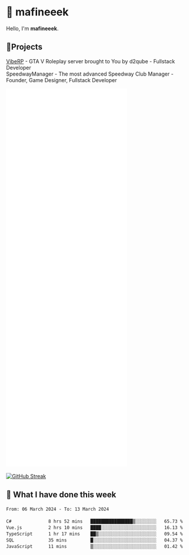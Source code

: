 # 👋 mafineeek
Hello, I'm **mafineeek**.

## 📝Projects

[VibeRP](https://v-rp.pl) - GTA V Roleplay server brought to You by d2qube - Fullstack Developer<br/>
SpeedwayManager - The most advanced Speedway Club Manager - Founder, Game Designer, Fullstack Developer


![](./github-metrics.svg)

[![GitHub Streak](https://streak-stats.demolab.com/?user=mafineeek)](https://git.io/streak-stats)

## 📰 What I have done this week
<!--START_SECTION:waka-->

```txt
From: 06 March 2024 - To: 13 March 2024

C#              8 hrs 52 mins   ████████████████▒░░░░░░░░   65.73 %
Vue.js          2 hrs 10 mins   ████░░░░░░░░░░░░░░░░░░░░░   16.13 %
TypeScript      1 hr 17 mins    ██▒░░░░░░░░░░░░░░░░░░░░░░   09.54 %
SQL             35 mins         █░░░░░░░░░░░░░░░░░░░░░░░░   04.37 %
JavaScript      11 mins         ▒░░░░░░░░░░░░░░░░░░░░░░░░   01.42 %
```

<!--END_SECTION:waka-->
